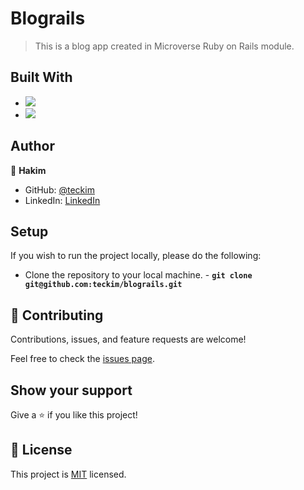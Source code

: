 # Blograils

> This is a blog app created in Microverse Ruby on Rails module.

## Built With

- ![](https://img.shields.io/badge/Github-blueviolet)
- ![](https://img.shields.io/badge/Ruby_On_Rails-red)

## Author


👤 **Hakim**

- GitHub: [@teckim](https://github.com/teckim)
- LinkedIn: [LinkedIn](https://www.linkedin.com/in/hakim-bhd/)

## Setup

If you wish to run the project locally, please do the following:

- Clone the repository to your local machine. - **`git clone git@github.com:teckim/blograils.git`**

## 🤝 Contributing

Contributions, issues, and feature requests are welcome!

Feel free to check the [issues page](https://github.com/teckim/blograils/issues).

## Show your support

Give a ⭐️ if you like this project!

## 📝 License

This project is [MIT](./MIT.md) licensed.
